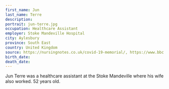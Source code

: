 ```yaml
---
first_name: Jun
last_name: Terre
description: 
portrait: jun-terre.jpg
occupation: Healthcare Assistant
employer: Stoke Mandeville Hospital
city: Aylesbury
province: South East
country: United Kingdom
source: https://nursingnotes.co.uk/covid-19-memorial/, https://www.bbc.co.uk/news/uk-england-beds-bucks-herts-52676113
birth_date: 
death_date: 
---
```


Jun Terre was a healthcare assistant at the Stoke Mandeville where his wife also worked. 52 years old.
